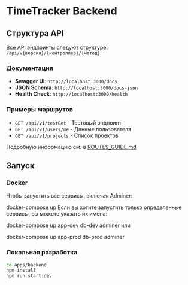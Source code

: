 # TimeTracker Backend

## Структура API

Все API эндпоинты следуют структуре: `/api/v{версия}/{контроллер}/{метод}`

### Документация
- **Swagger UI**: `http://localhost:3000/docs`
- **JSON Schema**: `http://localhost:3000/docs-json`
- **Health Check**: `http://localhost:3000/health`

### Примеры маршрутов
- `GET /api/v1/testGet` - Тестовый эндпоинт
- `GET /api/v1/users/me` - Данные пользователя
- `GET /api/v1/projects` - Список проектов

Подробную информацию см. в [ROUTES_GUIDE.md](./ROUTES_GUIDE.md)

## Запуск

### Docker
Чтобы запустить все сервисы, включая Adminer:

docker-compose up
Если вы хотите запустить только определенные сервисы, вы можете указать их имена:

docker-compose up app-dev db-dev adminer
или

docker-compose up app-prod db-prod adminer

### Локальная разработка
```bash
cd apps/backend
npm install
npm run start:dev
```